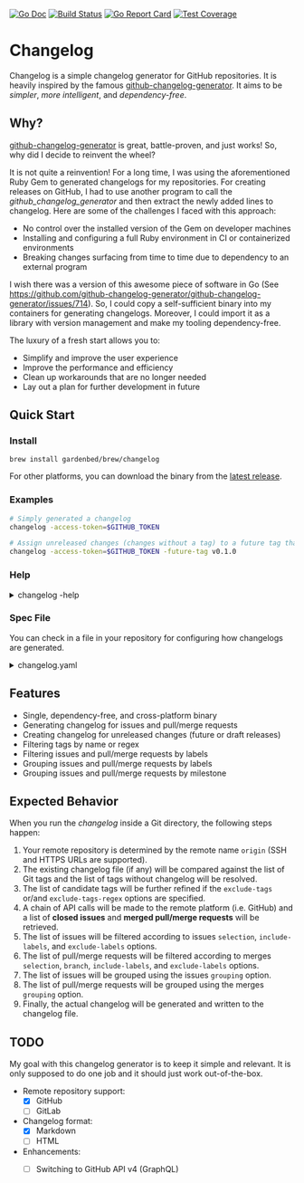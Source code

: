 [![Go Doc][godoc-image]][godoc-url]
[![Build Status][workflow-image]][workflow-url]
[![Go Report Card][goreport-image]][goreport-url]
[![Test Coverage][codecov-image]][codecov-url]

# Changelog

Changelog is a simple changelog generator for GitHub repositories.
It is heavily inspired by the famous [github-changelog-generator](https://github.com/github-changelog-generator/github-changelog-generator).
It aims to be *simpler*, *more intelligent*, and *dependency-free*.

## Why?

[github-changelog-generator](https://github.com/github-changelog-generator/github-changelog-generator) is great, battle-proven, and just works!
So, why did I decide to reinvent the wheel?

It is not quite a reinvention!
For a long time, I was using the aforementioned Ruby Gem to generated changelogs for my repositories.
For creating releases on GitHub, I had to use another program to call the *github_changelog_generator* and then extract the newly added lines to changelog.
Here are some of the challenges I faced with this approach:

  - No control over the installed version of the Gem on developer machines
  - Installing and configuring a full Ruby environment in CI or containerized environments
  - Breaking changes surfacing from time to time due to dependency to an external program

I wish there was a version of this awesome piece of software in Go
(See https://github.com/github-changelog-generator/github-changelog-generator/issues/714).
So, I could copy a self-sufficient binary into my containers for generating changelogs.
Moreover, I could import it as a library with version management and make my tooling dependency-free.

The luxury of a fresh start allows you to:

  - Simplify and improve the user experience
  - Improve the performance and efficiency
  - Clean up workarounds that are no longer needed
  - Lay out a plan for further development in future

## Quick Start

### Install

```
brew install gardenbed/brew/changelog
```

For other platforms, you can download the binary from the [latest release](https://github.com/gardenbed/changelog/releases/latest).

### Examples

```bash
# Simply generated a changelog
changelog -access-token=$GITHUB_TOKEN

# Assign unreleased changes (changes without a tag) to a future tag that has not been yet created.
changelog -access-token=$GITHUB_TOKEN -future-tag v0.1.0
```

### Help

<details>
  <summary>changelog -help</summary>

```
  changelog is a simple command-line tool for generating changelogs based on issues and pull/merge requests.
  It assumes the remote repository name is origin.

  Supported Remote Repositories:

    • GitHub (github.com)

  Usage: changelog [flags]

  Flags:

    -help                         Show the help text
    -version                      Print the version number

    -access-token                 The OAuth access token for making API calls
                                  The default value is read from the CHANGELOG_ACCESS_TOKEN environment variable

    -file                         The output file for the generated changelog (default: CHANGELOG.md)
    -base                         An optional file for appending the generated changelog to it
                                  This option can only be used when generating the changelog for the first time
    -print                        Print the generated changelong to STDOUT (default: false)
                                  If this option is enabled, all logs will be disabled
    -verbose                      Show the vervbosity logs (default: false)

    -from-tag                     Changelog will be generated for all changes after this tag (default: last tag on changelog)
    -to-tag                       Changelog will be generated for all changes before this tag (default: last git tag)
    -future-tag                   A future tag for all unreleased changes (changes after the last git tag)
    -exclude-tags                 These tags will be excluded from changelog
    -exclude-tags-regex           A POSIX-compliant regex for excluding certain tags from changelog

    -issues-selection             Include closed issues in changelog (values: none|all|labeled) (default: all)
    -issues-include-labels        Include issues with these labels
    -issues-exclude-labels        Exclude issues with these labels (default: duplicate,invalid,question,wontfix)
    -issues-grouping              Grouping style for issues (values: simple|milestone|label) (default: label)
    -issues-summary-labels        Labels for summary group (default: summary,release-summary)
    -issues-removed-labels        Labels for removed group (default: removed)
    -issues-breaking-labels       Labels for breaking group (default: breaking,backward-incompatible)
    -issues-deprecated-labels     Labels for deprecated group (default: deprecated)
    -issues-feature-labels        Labels for feature group (default: feature)
    -issues-enhancement-labels    Labels for enhancement group (default: enhancement)
    -issues-bug-labels            Labels for bug group (default: bug)
    -issues-security-labels       Labels for security group (default: security)

    -merges-selection             Include merged pull/merge requests in changelog (values: none|all|labeled) (default: all)
    -merges-branch                Include pull/merge requests merged into this branch (default: default remote branch)
    -merges-include-labels        Include merges with these labels
    -merges-exclude-labels        Exclude merges with these labels
    -merges-grouping              Grouping style for pull/merge requests (values: simple|milestone|label) (default: simple)
    -merges-summary-labels        Labels for summary group
    -merges-removed-labels        Labels for removed group
    -merges-breaking-labels       Labels for breaking group
    -merges-deprecated-labels     Labels for deprecated group
    -merges-feature-labels        Labels for feature group
    -merges-enhancement-labels    Labels for enhancement group
    -merges-bug-labels            Labels for bug group
    -merges-security-labels       Labels for security group

    -release-url                  An external release URL with the '{tag}' placeholder for the release tag

  Examples:

    changelog
    changelog -access-token=<your-access-token>
```
</details>

### Spec File

You can check in a file in your repository for configuring how changelogs are generated.

<details>
  <summary>changelog.yaml</summary>

```yaml
general:
  file: CHANGELOG.md
  base: HISTORY.md
  print: true
  verbose: false

tags:
  exclude: [ prerelease, candidate ]
  exclude-regex: (.*)-(alpha|beta)

issues:
  selection: labeled
  include-labels: [ breaking, bug, defect, deprecated, enhancement, feature, highlight, improvement, incompatible, privacy, removed, security, summary ]
  exclude-labels: [ documentation, duplicate, invalid, question, wontfix ]
  grouping: milestone
  summary-labels: [ summary, highlight ]
  removed-labels: [ removed ]
  breaking-labels: [ breaking, incompatible ]
  deprecated-labels: [ deprecated ]
  feature-labels: [ feature ]
  enhancement-labels: [ enhancement, improvement ]
  bug-labels: [ bug, defect ]
  security-labels: [ security, privacy ]

merges:
  selection: labeled
  branch: production
  include-labels: [ breaking, bug, defect, deprecated, enhancement, feature, highlight, improvement, incompatible, privacy, removed, security, summary ]
  exclude-labels: [ documentation, duplicate, invalid, question, wontfix ]
  grouping: label
  summary-labels: [ summary, highlight ]
  removed-labels: [ removed ]
  breaking-labels: [ breaking, incompatible ]
  deprecated-labels: [ deprecated ]
  feature-labels: [ feature ]
  enhancement-labels: [ enhancement, improvement ]
  bug-labels: [ bug, defect ]
  security-labels: [ security, privacy ]

content:
  release-url: https://storage.artifactory.com/project/releases/{tag}
```
</details>

## Features

  - Single, dependency-free, and cross-platform binary
  - Generating changelog for issues and pull/merge requests
  - Creating changelog for unreleased changes (future or draft releases)
  - Filtering tags by name or regex
  - Filtering issues and pull/merge requests by labels
  - Grouping issues and pull/merge requests by labels
  - Grouping issues and pull/merge requests by milestone

## Expected Behavior

When you run the _changelog_ inside a Git directory, the following steps happen:

  1. Your remote repository is determined by the remote name `origin` (SSH and HTTPS URLs are supported).
  1. The existing changelog file (if any) will be compared against the list of Git tags and the list of tags without changelog will be resolved.
  1. The list of candidate tags will be further refined if the `exclude-tags` or/and `exclude-tags-regex` options are specified.
  1. A chain of API calls will be made to the remote platform (i.e. GitHub) and a list of **closed issues** and **merged pull/merge requests** will be retrieved.
  1. The list of issues will be filtered according to issues `selection`, `include-labels`, and `exclude-labels` options.
  1. The list of pull/merge requests will be filtered according to merges `selection`, `branch`, `include-labels`, and `exclude-labels` options.
  1. The list of issues will be grouped using the issues `grouping` option.
  1. The list of pull/merge requests will be grouped using the merges `grouping` option.
  1. Finally, the actual changelog will be generated and written to the changelog file.

## TODO

My goal with this changelog generator is to keep it simple and relevant.
It is only supposed to do one job and it should just work out-of-the-box.

  - Remote repository support:
    - [x] GitHub
    - [ ] GitLab
  - Changelog format:
    - [x] Markdown
    - [ ] HTML
  - Enhancements:
    - [ ] Switching to GitHub API v4 (GraphQL)


[godoc-url]: https://pkg.go.dev/github.com/gardenbed/changelog
[godoc-image]: https://pkg.go.dev/badge/github.com/gardenbed/changelog
[workflow-url]: https://github.com/gardenbed/changelog/actions
[workflow-image]: https://github.com/gardenbed/changelog/workflows/Go/badge.svg
[goreport-url]: https://goreportcard.com/report/github.com/gardenbed/changelog
[goreport-image]: https://goreportcard.com/badge/github.com/gardenbed/changelog
[codecov-url]: https://codecov.io/gh/gardenbed/changelog
[codecov-image]: https://codecov.io/gh/gardenbed/changelog/branch/main/graph/badge.svg
